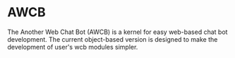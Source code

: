 AWCB
====

The Another Web Chat Bot (AWCB) is a kernel for easy web-based chat bot development. The current object-based version is designed to make the development of user's wcb modules simpler.